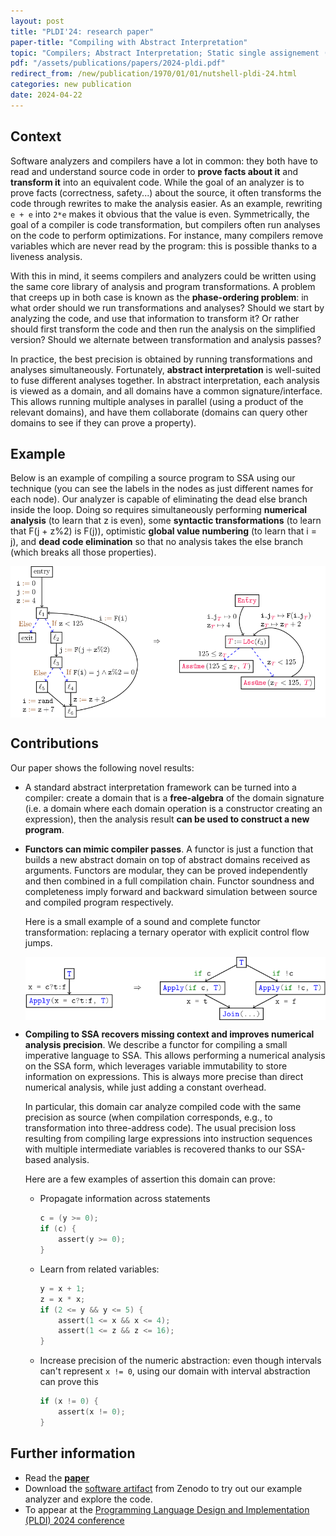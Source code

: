 ```yaml
---
layout: post
title: "PLDI'24: research paper"
paper-title: "Compiling with Abstract Interpretation"
topic: "Compilers; Abstract Interpretation; Static single assignement (SSA)"
pdf: "/assets/publications/papers/2024-pldi.pdf"
redirect_from: /new/publication/1970/01/01/nutshell-pldi-24.html
categories: new publication
date: 2024-04-22
---
```


## Context

Software analyzers and compilers have a lot in common: they both have to read and
understand source code in order to **prove facts about it** and **transform it** into
an equivalent code. While the goal of an analyzer is to prove facts (correctness, safety...)
about the source, it often transforms the code through rewrites to make the analysis easier.
As an example, rewriting `e + e` into `2*e` makes it obvious that the value is even.
Symmetrically, the goal of a compiler is code transformation, but compilers often
run analyses on the code to perform optimizations. For instance, many compilers
remove variables which are never read by the program: this is possible thanks to
a liveness analysis.

With this in mind, it seems compilers and analyzers could be written using the same
core library of analysis and program transformations.
A problem that creeps up in both case is known as the **phase-ordering problem**:
in what order should we run transformations and analyses? Should we start by analyzing
the code, and use that information to transform it? Or rather should first transform the
code and then run the analysis on the simplified version? Should we alternate between
transformation and analysis passes?

In practice, the best precision is obtained by running transformations and analyses
simultaneously. Fortunately, **abstract interpretation** is well-suited to fuse different analyses together. In abstract interpretation, each analysis is viewed as a domain,
and all domains have a common signature/interface. This allows running multiple analyses
in parallel (using a product of the relevant domains), and have them collaborate
(domains can query other domains to see if they can prove a property).

## Example

Below is an example of compiling a source program to SSA using our technique (you can see the labels in the nodes as just different names for each node). Our analyzer is capable of eliminating the dead else branch inside the loop. Doing so requires simultaneously
performing
**numerical analysis** (to learn that z is even), some **syntactic transformations** (to learn
that F(j + z%2) is F(j)), optimistic **global value numbering** (to learn that i = j), and
**dead code elimination** so that no analysis takes the else branch (which breaks all those properties).

<img src="/assets/publications/pictures/2024-pldi-full-example.svg"
style="width:1000px; display:block; margin-left:auto; margin-right:auto">

## Contributions

Our paper shows the following novel results:
- A standard abstract interpretation framework can be turned into a
  compiler: create a domain that is a **free-algebra** of the domain signature (i.e.
  a domain where each domain operation is a constructor creating an expression), then the analysis
  result **can be used to construct a new program**.
- **Functors can mimic compiler passes**.
  A functor is just a function that builds a new abstract domain on top of abstract
  domains received as arguments. Functors are modular, they can be proved independently
  and then combined in a full compilation chain. Functor soundness and completeness
  imply forward and backward simulation between source and compiled program respectively.

  Here is a small example of a sound and complete functor transformation:
  replacing a ternary operator with explicit control flow jumps.

  <img src="/assets/publications/pictures/2024-pldi-transformation-example.svg"
  style="width:600px; display:block; margin-left:auto; margin-right:auto">

- **Compiling to SSA recovers missing context and improves numerical analysis precision**.
  We describe a functor for compiling a small imperative language to SSA.
  This allows performing a numerical analysis on the SSA form, which leverages
  variable immutability to store information on expressions.
  This is always more precise than direct numerical analysis, while just adding a constant overhead.

  In particular, this domain car analyze compiled code with the same precision as source
  (when compilation corresponds, e.g., to transformation into three-address code).
  The usual precision loss resulting from compiling large expressions into
  instruction sequences with multiple intermediate variables is recovered thanks to our SSA-based analysis.

  Here are a few examples of assertion this domain can prove:
  - Propagate information across statements
    ```c
    c = (y >= 0);
    if (c) {
        assert(y >= 0);
    }
    ```
  - Learn from related variables:
    ```c
    y = x + 1;
    z = x * x;
    if (2 <= y && y <= 5) {
        assert(1 <= x && x <= 4);
        assert(1 <= z && z <= 16);
    }
    ```
  - Increase precision of the numeric abstraction: even though intervals
    can't represent `x != 0`, using our domain with interval abstraction can prove this
    ```c
    if (x != 0) {
        assert(x != 0);
    }
    ```

## Further information

- Read the [**paper**](/assets/publications/papers/2024-pldi.pdf)
- Download the [software artifact](https://doi.org/10.5281/zenodo.10895582) from
  Zenodo to try out our example analyzer and explore the code.
- To appear at the [Programming Language Design and Implementation (PLDI) 2024 conference](https://pldi24.sigplan.org/)
